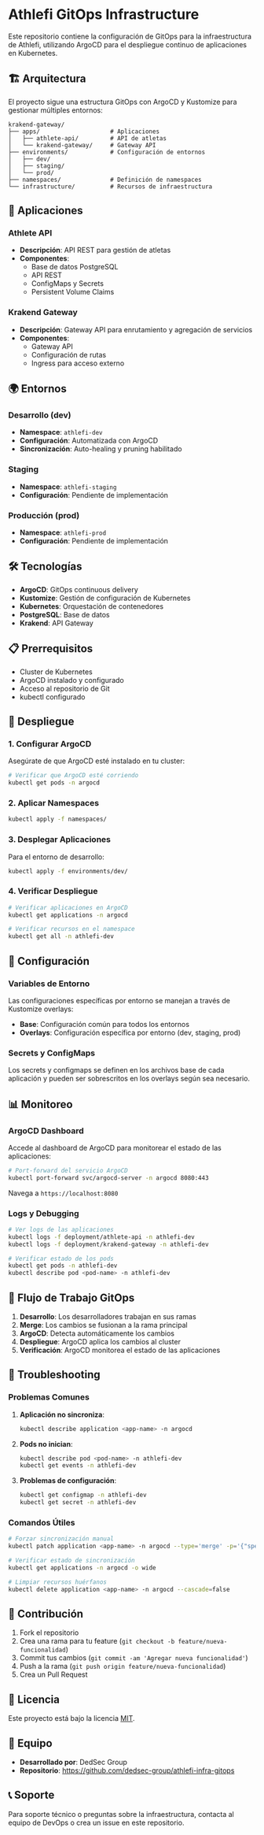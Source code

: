 # Athlefi GitOps Infrastructure

Este repositorio contiene la configuración de GitOps para la infraestructura de Athlefi, utilizando ArgoCD para el despliegue continuo de aplicaciones en Kubernetes.

## 🏗️ Arquitectura

El proyecto sigue una estructura GitOps con ArgoCD y Kustomize para gestionar múltiples entornos:

```
krakend-gateway/
├── apps/                    # Aplicaciones
│   ├── athlete-api/         # API de atletas
│   └── krakend-gateway/     # Gateway API
├── environments/            # Configuración de entornos
│   ├── dev/
│   ├── staging/
│   └── prod/
├── namespaces/              # Definición de namespaces
└── infrastructure/          # Recursos de infraestructura
```

## 🚀 Aplicaciones

### Athlete API
- **Descripción**: API REST para gestión de atletas
- **Componentes**:
  - Base de datos PostgreSQL
  - API REST
  - ConfigMaps y Secrets
  - Persistent Volume Claims

### Krakend Gateway
- **Descripción**: Gateway API para enrutamiento y agregación de servicios
- **Componentes**:
  - Gateway API
  - Configuración de rutas
  - Ingress para acceso externo

## 🌍 Entornos

### Desarrollo (dev)
- **Namespace**: `athlefi-dev`
- **Configuración**: Automatizada con ArgoCD
- **Sincronización**: Auto-healing y pruning habilitado

### Staging
- **Namespace**: `athlefi-staging`
- **Configuración**: Pendiente de implementación

### Producción (prod)
- **Namespace**: `athlefi-prod`
- **Configuración**: Pendiente de implementación

## 🛠️ Tecnologías

- **ArgoCD**: GitOps continuous delivery
- **Kustomize**: Gestión de configuración de Kubernetes
- **Kubernetes**: Orquestación de contenedores
- **PostgreSQL**: Base de datos
- **Krakend**: API Gateway

## 📋 Prerrequisitos

- Cluster de Kubernetes
- ArgoCD instalado y configurado
- Acceso al repositorio de Git
- kubectl configurado

## 🚀 Despliegue

### 1. Configurar ArgoCD

Asegúrate de que ArgoCD esté instalado en tu cluster:

```bash
# Verificar que ArgoCD esté corriendo
kubectl get pods -n argocd
```

### 2. Aplicar Namespaces

```bash
kubectl apply -f namespaces/
```

### 3. Desplegar Aplicaciones

Para el entorno de desarrollo:

```bash
kubectl apply -f environments/dev/
```

### 4. Verificar Despliegue

```bash
# Verificar aplicaciones en ArgoCD
kubectl get applications -n argocd

# Verificar recursos en el namespace
kubectl get all -n athlefi-dev
```

## 🔧 Configuración

### Variables de Entorno

Las configuraciones específicas por entorno se manejan a través de Kustomize overlays:

- **Base**: Configuración común para todos los entornos
- **Overlays**: Configuración específica por entorno (dev, staging, prod)

### Secrets y ConfigMaps

Los secrets y configmaps se definen en los archivos base de cada aplicación y pueden ser sobrescritos en los overlays según sea necesario.

## 📊 Monitoreo

### ArgoCD Dashboard

Accede al dashboard de ArgoCD para monitorear el estado de las aplicaciones:

```bash
# Port-forward del servicio ArgoCD
kubectl port-forward svc/argocd-server -n argocd 8080:443
```

Navega a `https://localhost:8080`

### Logs y Debugging

```bash
# Ver logs de las aplicaciones
kubectl logs -f deployment/athlete-api -n athlefi-dev
kubectl logs -f deployment/krakend-gateway -n athlefi-dev

# Verificar estado de los pods
kubectl get pods -n athlefi-dev
kubectl describe pod <pod-name> -n athlefi-dev
```

## 🔄 Flujo de Trabajo GitOps

1. **Desarrollo**: Los desarrolladores trabajan en sus ramas
2. **Merge**: Los cambios se fusionan a la rama principal
3. **ArgoCD**: Detecta automáticamente los cambios
4. **Despliegue**: ArgoCD aplica los cambios al cluster
5. **Verificación**: ArgoCD monitorea el estado de las aplicaciones

## 🚨 Troubleshooting

### Problemas Comunes

1. **Aplicación no sincroniza**:
   ```bash
   kubectl describe application <app-name> -n argocd
   ```

2. **Pods no inician**:
   ```bash
   kubectl describe pod <pod-name> -n athlefi-dev
   kubectl get events -n athlefi-dev
   ```

3. **Problemas de configuración**:
   ```bash
   kubectl get configmap -n athlefi-dev
   kubectl get secret -n athlefi-dev
   ```

### Comandos Útiles

```bash
# Forzar sincronización manual
kubectl patch application <app-name> -n argocd --type='merge' -p='{"spec":{"syncPolicy":{"automated":{"prune":true,"selfHeal":true}}}}'

# Verificar estado de sincronización
kubectl get applications -n argocd -o wide

# Limpiar recursos huérfanos
kubectl delete application <app-name> -n argocd --cascade=false
```

## 📝 Contribución

1. Fork el repositorio
2. Crea una rama para tu feature (`git checkout -b feature/nueva-funcionalidad`)
3. Commit tus cambios (`git commit -am 'Agregar nueva funcionalidad'`)
4. Push a la rama (`git push origin feature/nueva-funcionalidad`)
5. Crea un Pull Request

## 📄 Licencia

Este proyecto está bajo la licencia [MIT](LICENSE).

## 👥 Equipo

- **Desarrollado por**: DedSec Group
- **Repositorio**: https://github.com/dedsec-group/athlefi-infra-gitops

## 📞 Soporte

Para soporte técnico o preguntas sobre la infraestructura, contacta al equipo de DevOps o crea un issue en este repositorio.

